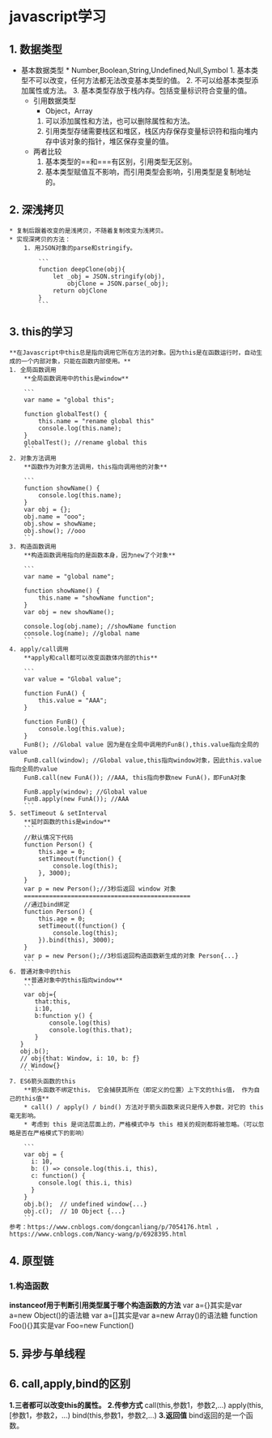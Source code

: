 # **javascript学习**
## 1. 数据类型
* 基本数据类型
        * Number,Boolean,String,Undefined,Null,Symbol
        1. 基本类型不可以改变，任何方法都无法改变基本类型的值。
        2. 不可以给基本类型添加属性或方法。
        3. 基本类型存放于栈内存。包括变量标识符合变量的值。
    * 引用数据类型
        * Object，Array
        1. 可以添加属性和方法，也可以删除属性和方法。
        2. 引用类型存储需要栈区和堆区，栈区内存保存变量标识符和指向堆内存中该对象的指针，堆区保存变量的值。
    * 两者比较
        1. 基本类型的==和===有区别，引用类型无区别。
        2. 基本类型赋值互不影响，而引用类型会影响，引用类型是复制地址的。
## 2. 深浅拷贝
    * 复制后跟着改变的是浅拷贝，不随着复制改变为浅拷贝。
    * 实现深拷贝的方法：
        1. 用JSON对象的parse和stringify。
            
            ```
            function deepClone(obj){
                let _obj = JSON.stringify(obj),
                    objClone = JSON.parse(_obj);
                return objClone
            }    
            ```
## 3. this的学习
    **在Javascript中this总是指向调用它所在方法的对象。因为this是在函数运行时，自动生成的一个内部对象，只能在函数内部使用。**
    1. 全局函数调用
        **全局函数调用中的this是window**
        
        ```
        var name = "global this";

        function globalTest() {
            this.name = "rename global this"
            console.log(this.name);
        }
        globalTest(); //rename global this
        ```
    2. 对象方法调用
        **函数作为对象方法调用，this指向调用他的对象**
        
        ```
        function showName() {
            console.log(this.name);
        }
        var obj = {};
        obj.name = "ooo";
        obj.show = showName;
        obj.show(); //ooo
        ```
    3. 构造函数调用
        **构造函数调用指向的是函数本身，因为new了个对象**
        
        ```
        var name = "global name";
    
        function showName() {
            this.name = "showName function";
        }
        var obj = new showName();
    
        console.log(obj.name); //showName function
        console.log(name); //global name
        ```
    4. apply/call调用
        **apply和call都可以改变函数体内部的this**
        
        ```
        var value = "Global value";
    
        function FunA() {
            this.value = "AAA";
        }
    
        function FunB() {
            console.log(this.value);
        }
        FunB(); //Global value 因为是在全局中调用的FunB(),this.value指向全局的value
        FunB.call(window); //Global value,this指向window对象，因此this.value指向全局的value
        FunB.call(new FunA()); //AAA, this指向参数new FunA()，即FunA对象
    
        FunB.apply(window); //Global value
        FunB.apply(new FunA()); //AAA
        ```
    5. setTimeout & setInterval
        **延时函数的this是window**
        ```
        //默认情况下代码
        function Person() {  
            this.age = 0;  
            setTimeout(function() {
                console.log(this);
            }, 3000);
        }
        var p = new Person();//3秒后返回 window 对象
        ==============================================
        //通过bind绑定
        function Person() {  
            this.age = 0;  
            setTimeout((function() {
                console.log(this);
            }).bind(this), 3000);
        }
        var p = new Person();//3秒后返回构造函数新生成的对象 Person{...}
        ```
    6. 普通对象中的this
        **普通对象中的this指向window**
        ```
        var obj={
           that:this,
           i:10,
           b:function y() {
               console.log(this)
               console.log(this.that);
           }
       }
       obj.b();
       // obj{that: Window, i: 10, b: ƒ}
       // Window{}
        ```
    7. ES6箭头函数的this
        **箭头函数不绑定this， 它会捕获其所在（即定义的位置）上下文的this值， 作为自己的this值**
        * call() / apply() / bind() 方法对于箭头函数来说只是传入参数，对它的 this 毫无影响。
        * 考虑到 this 是词法层面上的，严格模式中与 this 相关的规则都将被忽略。（可以忽略是否在严格模式下的影响）
        
        ```
        var obj = {
          i: 10,
          b: () => console.log(this.i, this),
          c: function() {
            console.log( this.i, this)
          }
        }
        obj.b();  // undefined window{...}
        obj.c();  // 10 Object {...}
        ```
    参考：https://www.cnblogs.com/dongcanliang/p/7054176.html ， https://www.cnblogs.com/Nancy-wang/p/6928395.html
## 4. 原型链
### 1.构造函数
**instanceof用于判断引用类型属于哪个构造函数的方法**
    var a={}其实是var a=new Object()的语法糖
    var a=[]其实是var a=new Array()的语法糖
    function Foo(){}其实是var Foo=new Function()
## 5. 异步与单线程
## 6. call,apply,bind的区别
**1.三者都可以改变this的属性。**
    **2.传参方式**
        call(this,参数1，参数2,...)
        apply(this,[参数1，参数2，...)
        bind(this,参数1，参数2,...)
**3.返回值**
        bind返回的是一个函数。
